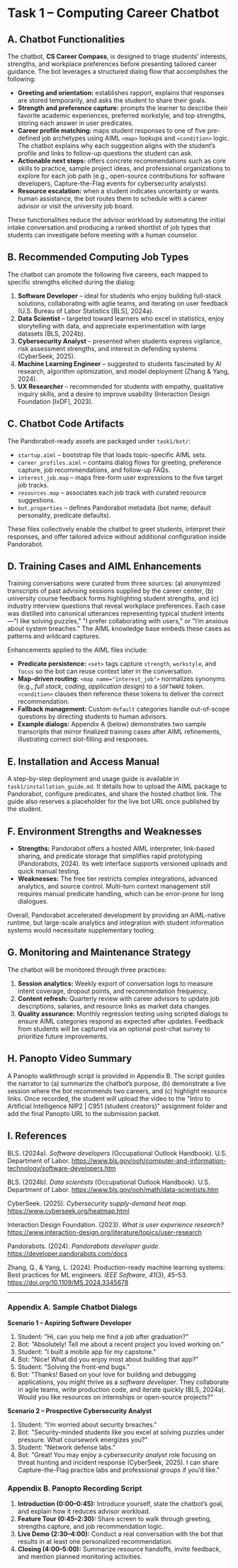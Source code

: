 # Task 1 – Computing Career Chatbot

## A. Chatbot Functionalities
The chatbot, **CS Career Compass**, is designed to triage students’ interests, strengths, and workplace preferences before presenting tailored career guidance. The bot leverages a structured dialog flow that accomplishes the following:

- **Greeting and orientation:** establishes rapport, explains that responses are stored temporarily, and asks the student to share their goals.
- **Strength and preference capture:** prompts the learner to describe their favorite academic experiences, preferred workstyle, and top strengths, storing each answer in user predicates.
- **Career profile matching:** maps student responses to one of five pre-defined job archetypes using AIML `<map>` lookups and `<condition>` logic. The chatbot explains why each suggestion aligns with the student’s profile and links to follow-up questions the student can ask.
- **Actionable next steps:** offers concrete recommendations such as core skills to practice, sample project ideas, and professional organizations to explore for each job path (e.g., open-source contributions for software developers, Capture-the-Flag events for cybersecurity analysts).
- **Resource escalation:** when a student indicates uncertainty or wants human assistance, the bot routes them to schedule with a career advisor or visit the university job board.

These functionalities reduce the advisor workload by automating the initial intake conversation and producing a ranked shortlist of job types that students can investigate before meeting with a human counselor.

## B. Recommended Computing Job Types
The chatbot can promote the following five careers, each mapped to specific strengths elicited during the dialog:

1. **Software Developer** – ideal for students who enjoy building full-stack solutions, collaborating with agile teams, and iterating on user feedback (U.S. Bureau of Labor Statistics [BLS], 2024a).
2. **Data Scientist** – targeted toward learners who excel in statistics, enjoy storytelling with data, and appreciate experimentation with large datasets (BLS, 2024b).
3. **Cybersecurity Analyst** – presented when students express vigilance, risk assessment strengths, and interest in defending systems (CyberSeek, 2025).
4. **Machine Learning Engineer** – suggested to students fascinated by AI research, algorithm optimization, and model deployment (Zhang & Yang, 2024).
5. **UX Researcher** – recommended for students with empathy, qualitative inquiry skills, and a desire to improve usability (Interaction Design Foundation [IxDF], 2023).

## C. Chatbot Code Artifacts
The Pandorabot-ready assets are packaged under `task1/bot/`:

- `startup.aiml` – bootstrap file that loads topic-specific AIML sets.
- `career_profiles.aiml` – contains dialog flows for greeting, preference capture, job recommendations, and follow-up FAQs.
- `interest_job.map` – maps free-form user expressions to the five target job tracks.
- `resources.map` – associates each job track with curated resource suggestions.
- `bot.properties` – defines Pandorabot metadata (bot name, default personality, predicate defaults).

These files collectively enable the chatbot to greet students, interpret their responses, and offer tailored advice without additional configuration inside Pandorabot.

## D. Training Cases and AIML Enhancements
Training conversations were curated from three sources: (a) anonymized transcripts of past advising sessions supplied by the career center, (b) university course feedback forms highlighting student strengths, and (c) industry interview questions that reveal workplace preferences. Each case was distilled into canonical utterances representing typical student intents—"I like solving puzzles," "I prefer collaborating with users," or "I’m anxious about system breaches." The AIML knowledge base embeds these cases as patterns and wildcard captures.

Enhancements applied to the AIML files include:

- **Predicate persistence:** `<set>` tags capture `strength`, `workstyle`, and `focus` so the bot can reuse context later in the conversation.
- **Map-driven routing:** `<map name="interest_job">` normalizes synonyms (e.g., *full stack*, *coding*, *application design*) to a `SOFTWARE` token. `<condition>` clauses then reference these tokens to deliver the correct recommendation.
- **Fallback management:** Custom `default` categories handle out-of-scope questions by directing students to human advisors.
- **Example dialogs:** Appendix A (below) demonstrates two sample transcripts that mirror finalized training cases after AIML refinements, illustrating correct slot-filling and responses.

## E. Installation and Access Manual
A step-by-step deployment and usage guide is available in `task1/installation_guide.md`. It details how to upload the AIML package to Pandorabot, configure predicates, and share the hosted chatbot link. The guide also reserves a placeholder for the live bot URL once published by the student.

## F. Environment Strengths and Weaknesses
- **Strengths:** Pandorabot offers a hosted AIML interpreter, link-based sharing, and predicate storage that simplifies rapid prototyping (Pandorabots, 2024). Its web interface supports versioned uploads and quick manual testing.
- **Weaknesses:** The free tier restricts complex integrations, advanced analytics, and source control. Multi-turn context management still requires manual predicate handling, which can be error-prone for long dialogues.

Overall, Pandorabot accelerated development by providing an AIML-native runtime, but large-scale analytics and integration with student information systems would necessitate supplementary tooling.

## G. Monitoring and Maintenance Strategy
The chatbot will be monitored through three practices:

1. **Session analytics:** Weekly export of conversation logs to measure intent coverage, dropout points, and recommendation frequency.
2. **Content refresh:** Quarterly review with career advisors to update job descriptions, salaries, and resource links as market data changes.
3. **Quality assurance:** Monthly regression testing using scripted dialogs to ensure AIML categories respond as expected after updates. Feedback from students will be captured via an optional post-chat survey to prioritize future improvements.

## H. Panopto Video Summary
A Panopto walkthrough script is provided in Appendix B. The script guides the narrator to (a) summarize the chatbot’s purpose, (b) demonstrate a live session where the bot recommends two careers, and (c) highlight resource links. Once recorded, the student will upload the video to the "Intro to Artificial Intelligence NIP2 | C951 (student creators)" assignment folder and add the final Panopto URL to the submission packet.

## I. References
BLS. (2024a). *Software developers* (Occupational Outlook Handbook). U.S. Department of Labor. https://www.bls.gov/ooh/computer-and-information-technology/software-developers.htm

BLS. (2024b). *Data scientists* (Occupational Outlook Handbook). U.S. Department of Labor. https://www.bls.gov/ooh/math/data-scientists.htm

CyberSeek. (2025). *Cybersecurity supply-demand heat map*. https://www.cyberseek.org/heatmap.html

Interaction Design Foundation. (2023). *What is user experience research?* https://www.interaction-design.org/literature/topics/user-research

Pandorabots. (2024). *Pandorabots developer guide*. https://developer.pandorabots.com/docs

Zhang, Q., & Yang, L. (2024). Production-ready machine learning systems: Best practices for ML engineers. *IEEE Software, 41*(3), 45–53. https://doi.org/10.1109/MS.2024.3345678

---

### Appendix A. Sample Chatbot Dialogs
**Scenario 1 – Aspiring Software Developer**
1. Student: "Hi, can you help me find a job after graduation?"
2. Bot: "Absolutely! Tell me about a recent project you loved working on."
3. Student: "I built a mobile app for my capstone."
4. Bot: "Nice! What did you enjoy most about building that app?"
5. Student: "Solving the front-end bugs."
6. Bot: "Thanks! Based on your love for building and debugging applications, you might thrive as a *software developer*. They collaborate in agile teams, write production code, and iterate quickly (BLS, 2024a). Would you like resources on internships or open-source projects?"

**Scenario 2 – Prospective Cybersecurity Analyst**
1. Student: "I’m worried about security breaches."
2. Bot: "Security-minded students like you excel at solving puzzles under pressure. What coursework energizes you?"
3. Student: "Network defense labs."
4. Bot: "Great! You may enjoy a *cybersecurity analyst* role focusing on threat hunting and incident response (CyberSeek, 2025). I can share Capture-the-Flag practice labs and professional groups if you’d like."

### Appendix B. Panopto Recording Script
1. **Introduction (0:00–0:45):** Introduce yourself, state the chatbot’s goal, and explain how it reduces advisor workload.
2. **Feature Tour (0:45–2:30):** Share screen to walk through greeting, strengths capture, and job recommendation logic.
3. **Live Demo (2:30–4:00):** Conduct a real conversation with the bot that results in at least one personalized recommendation.
4. **Closing (4:00–5:00):** Summarize resource handoffs, invite feedback, and mention planned monitoring activities.
